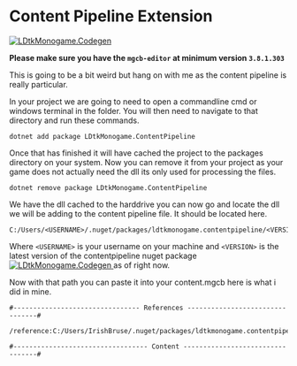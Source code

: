 # Content Pipeline Extension

[![LDtkMonogame.Codegen](https://buildstats.info/nuget/LDtkMonogame.ContentPipeline) ](https://www.nuget.org/packages/LDtkMonogame.ContentPipeline/)

**Please make sure you have the `mgcb-editor` at minimum version `3.8.1.303`**

This is going to be a bit weird but hang on with me as the content pipeline is really particular.

In your project we are going to need to open a commandline cmd or windows terminal in the folder.
You will then need to navigate to that directory and run these commands.

```shell
dotnet add package LDtkMonogame.ContentPipeline
```

Once that has finished it will have cached the project to the packages directory on your system.
Now you can remove it from your project as your game does not actually need the dll its only used for processing the files.


```shell
dotnet remove package LDtkMonogame.ContentPipeline
```

We have the dll cached to the harddrive you can now go and locate the dll we will be adding to the content pipeline file.
It should be located here.

```shell
C:/Users/<USERNAME>/.nuget/packages/ldtkmonogame.contentpipeline/<VERSION>/lib/net6.0
```

Where `<USERNAME>` is your username on your machine and `<VERSION>` is the latest version of the contentpipeline nuget package [![LDtkMonogame.Codegen](https://buildstats.info/nuget/LDtkMonogame.ContentPipeline) ](https://www.nuget.org/packages/LDtkMonogame.ContentPipeline/) as of right now.

Now with that path you can paste it into your content.mgcb here is what i did in mine.


```shell
#-------------------------------- References --------------------------------#

/reference:C:/Users/IrishBruse/.nuget/packages/ldtkmonogame.contentpipeline/1.0.0/lib/net6.0/LDtk.ContentPipeline.dll

#---------------------------------- Content ---------------------------------#
```
